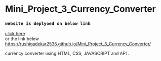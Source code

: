 # Mini_Project_3_Currency_Converter
### `website is deplyoed on below link`
  [click here](https://rushigadekar2535.github.io/Mini_Project_3_Currency_Converter/) \
  or the link below 
  https://rushigadekar2535.github.io/Mini_Project_3_Currency_Converter/
  
  currency converter using HTML, CSS, JAVASCRIPT and API .
